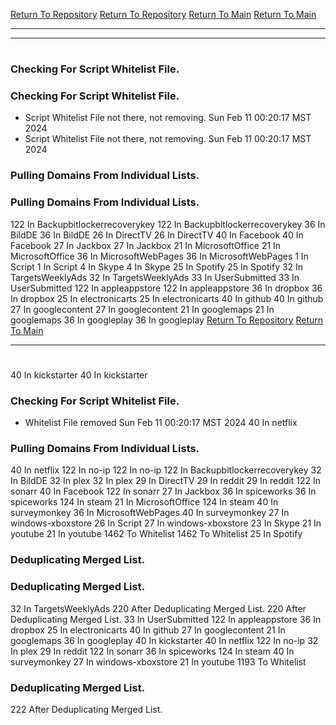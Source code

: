 [Return To Repository](https://github.com/DigitalWarrior/piholeparser/)
[Return To Repository](https://github.com/DigitalWarrior/piholeparser/)
[Return To Main](https://github.com/DigitalWarrior/piholeparser/blob/master/RecentRunLogs/Mainlog.md)
[Return To Main](https://github.com/DigitalWarrior/piholeparser/blob/master/RecentRunLogs/Mainlog.md)
____________________________________
____________________________________
# 
# 
### Checking For Script Whitelist File.
### Checking For Script Whitelist File.
* Script Whitelist File not there, not removing. Sun Feb 11 00:20:17 MST 2024
* Script Whitelist File not there, not removing. Sun Feb 11 00:20:17 MST 2024
### Pulling Domains From Individual Lists.
### Pulling Domains From Individual Lists.
122 In Backupbitlockerrecoverykey
122 In Backupbitlockerrecoverykey
36 In BildDE
36 In BildDE
26 In DirectTV
26 In DirectTV
40 In Facebook
40 In Facebook
27 In Jackbox
27 In Jackbox
21 In MicrosoftOffice
21 In MicrosoftOffice
36 In MicrosoftWebPages
36 In MicrosoftWebPages
1 In Script
1 In Script
4 In Skype
4 In Skype
25 In Spotify
25 In Spotify
32 In TargetsWeeklyAds
32 In TargetsWeeklyAds
33 In UserSubmitted
33 In UserSubmitted
122 In appleappstore
122 In appleappstore
36 In dropbox
36 In dropbox
25 In electronicarts
25 In electronicarts
40 In github
40 In github
27 In googlecontent
27 In googlecontent
21 In googlemaps
21 In googlemaps
36 In googleplay
36 In googleplay
[Return To Repository](https://github.com/DigitalWarrior/piholeparser/)
[Return To Main](https://github.com/DigitalWarrior/piholeparser/blob/master/RecentRunLogs/Mainlog.md)
____________________________________
# 
40 In kickstarter
40 In kickstarter
### Checking For Script Whitelist File.
* Whitelist File removed Sun Feb 11 00:20:17 MST 2024
40 In netflix
### Pulling Domains From Individual Lists.
40 In netflix
122 In no-ip
122 In no-ip
122 In Backupbitlockerrecoverykey
32 In BildDE
32 In plex
32 In plex
29 In DirectTV
29 In reddit
29 In reddit
122 In sonarr
40 In Facebook
122 In sonarr
27 In Jackbox
36 In spiceworks
36 In spiceworks
124 In steam
21 In MicrosoftOffice
124 In steam
40 In surveymonkey
36 In MicrosoftWebPages
40 In surveymonkey
27 In windows-xboxstore
26 In Script
27 In windows-xboxstore
23 In Skype
21 In youtube
21 In youtube
1462 To Whitelist
1462 To Whitelist
25 In Spotify
### Deduplicating Merged List.
### Deduplicating Merged List.
32 In TargetsWeeklyAds
220 After Deduplicating Merged List.
220 After Deduplicating Merged List.
33 In UserSubmitted
122 In appleappstore
36 In dropbox
25 In electronicarts
40 In github
27 In googlecontent
21 In googlemaps
36 In googleplay
40 In kickstarter
40 In netflix
122 In no-ip
32 In plex
29 In reddit
122 In sonarr
36 In spiceworks
124 In steam
40 In surveymonkey
27 In windows-xboxstore
21 In youtube
1193 To Whitelist
### Deduplicating Merged List.
222 After Deduplicating Merged List.
